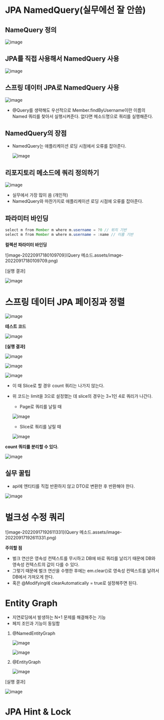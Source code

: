 # JPA NamedQuery(실무에선 잘 안씀)

## NameQuery 정의

![image](https://user-images.githubusercontent.com/40904001/190847621-ae65dd3a-5856-42f5-810f-c57b63ece0ca.png)



## JPA를 직접 사용해서 NamedQuery 사용

![image](https://user-images.githubusercontent.com/40904001/190847673-5c284c30-c3a3-4899-b168-e8c7042a8726.png)



## 스프링 데이터 JPA로 NamedQuery 사용

 ![image](https://user-images.githubusercontent.com/40904001/190847849-5f38e271-8460-46d9-92aa-44fc7aae9cf7.png)

- @Query를 생략해도 우선적으로 Member.findByUsername이란 이름의 Named 쿼리를 찾아서 실행시켜준다. 없다면 메소드명으로 쿼리를 실행해준다.



## NamedQuery의 장점

- NamedQuery는 애플리케이션 로딩 시점에서 오류를 잡아준다.

  ![image](https://user-images.githubusercontent.com/40904001/190847996-9079da27-edad-4aa2-9630-9c44583208d7.png)



## 리포지토리 메소드에 쿼리 정의하기

![image](https://user-images.githubusercontent.com/40904001/190848268-947e6575-da34-4cae-87e0-fab95a6038be.png)

- 실무에서 가장 많이 씀 (개인적)
- NamedQuery와 마찬가지로 애플리케이션 로딩 시점에 오류를 잡아준다.



## 파라미터 바인딩

```java
select m from Member m where m.username = ?0 // 위치 기반
select m from Member m where m.username = :name // 이름 기반
```

**컬렉션 파라미터 바인딩**

![image-20220917180109709](Query 메소드.assets/image-20220917180109709.png)

[실행 결과]

![image](https://user-images.githubusercontent.com/40904001/190849098-7c0ce64c-e722-444e-8662-f4356f46d3f2.png)





# 스프링 데이터 JPA 페이징과 정렬

![image](https://user-images.githubusercontent.com/40904001/190850699-d0539c02-ce43-4c63-8f28-98e11e9bf336.png)

**테스트 코드**

![image](https://user-images.githubusercontent.com/40904001/190850735-582af440-0b2d-4e58-a2aa-3ad6f544b96b.png)

**[실행 결과]**

![image](https://user-images.githubusercontent.com/40904001/190850781-12ae6b29-8125-4936-98fe-ac250ddb8256.png)

![image](https://user-images.githubusercontent.com/40904001/190850789-f70126e3-712a-4080-a17f-0afb13981268.png)

![image](https://user-images.githubusercontent.com/40904001/190850864-24178767-568d-46e1-8976-a361ac9299f9.png)



- 이 때 Slice로 할 경우 count 쿼리는 나가지 않는다.

- 위 코드는 limit을 3으로 설정했는 데 slice의 경우는 3+1인 4로 쿼리가 나간다.

  - Page로 쿼리를 날릴 때

  ![image](https://user-images.githubusercontent.com/40904001/190851219-8361d5d1-d7bd-46c9-af37-b2a21508b07c.png)

  - Slice로 쿼리를 날릴 때

  ![image](https://user-images.githubusercontent.com/40904001/190851161-e284d80b-6ba6-4088-9f44-56974a8894bb.png)



**count 쿼리를 분리할 수 있다.**

![image](https://user-images.githubusercontent.com/40904001/190851442-bce37cc4-ee00-4c4c-826e-4166b205fd2b.png)



## 실무 꿀팁

- api에 엔티티를 직접 반환하지 않고 DTO로 변환한 후 반환해야 한다.

![image](https://user-images.githubusercontent.com/40904001/190851604-f3e481a8-7b84-4223-bebc-8d0285d9fd8d.png)





# 벌크성 수정 쿼리

![image-20220917192611331](Query 메소드.assets/image-20220917192611331.png)

**주의할 점**

- 벌크 연산은 영속성 컨텍스트를 무시하고 DB에 바로 쿼리를 날리기 때문에 DB와 영속성 컨텍스트의 값이 다를 수 있다.
- 그렇기 때문에 벌크 연산을 수행한 후에는 em.clear()로 영속성 컨텍스트를 날려서 DB에서 가져오게 한다.
- 혹은 @Modifying에 clearAutomatically = true로 설정해주면 된다.



# Entity Graph

- 지연로딩에서 발생하는 N+1 문제를 해결해주는 기능
- 페치 조인과 기능이 동일함

1. @NamedEntityGraph

   ![image](https://user-images.githubusercontent.com/40904001/190853548-4ce4e781-d910-4dfc-bcad-4e8f0727a60c.png)

   ![image](https://user-images.githubusercontent.com/40904001/190853541-501b62b8-37d6-4b90-9ced-0116face872c.png)

2. @EntityGraph

   ![image](https://user-images.githubusercontent.com/40904001/190853534-52e1d461-8f12-409a-ac71-efa5945f89b0.png)

[실행 결과]

![image](https://user-images.githubusercontent.com/40904001/190853530-09bfdbb0-dd3d-4684-9991-4e91893e0ae4.png)





# JPA Hint & Lock

